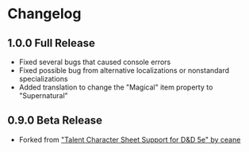 # Changelog

## 1.0.0 Full Release

- Fixed several bugs that caused console errors
- Fixed possible bug from alternative localizations or nonstandard specializations
- Added translation to change the "Magical" item property to "Supernatural"

## 0.9.0 Beta Release

- Forked from ["Talent Character Sheet Support for D&D 5e" by ceane](https://github.com/CeaneC/FoundryVTT-Talent)

